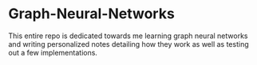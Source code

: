 # Graph-Neural-Networks

This entire repo is dedicated towards me learning graph neural networks and writing personalized notes detailing how they work as well as testing out a few implementations.
